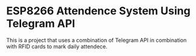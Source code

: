 # ESP8266 Attendence System Using Telegram API

This is a project that uses a combination of Telegram API in combination with RFID cards to mark daily attendece.
